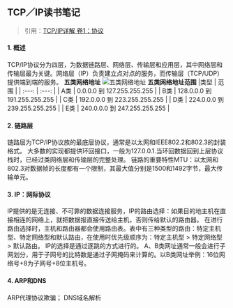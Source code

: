 ## 		TCP／IP读书笔记 ##
> 引用：[TCP/IP详解 卷1：协议](http://www.52im.net/topic-tcpipvol1.html )
#### 1. 概述
TCP/IP协议分为四层，为数据链路层、网络层、传输层和应用层，其中网络层和传输层最为关键。网络层（IP）负责建立点对点的服务，而传输层（TCP/UDP）提供端到端的服务。
**五类网络地址**
![](http://www.myexception.cn/img/2014/04/15/103052150.jpg "五类网络地址")
**五类网络地址范围**
|类型    |  范围 	  |
| :---: | :---: | 
|  A类  |  0.0.0.0     到 127.255.255.255    |
|  B类  |  128.0.0.0 到 191.255.255.255   |
|  C类  |  192.0.0.0 到 223.255.255.255   |
|  D类  |   224.0.0.0 到 239.255.255.255  |
|  E类   |   240.0.0.0 到 247.255.255.255  |

#### 2. 链路层
链路层为TCP/IP协议族的最底层协议，通常是以太网和IEEE802.2和802.3的封装格式。
大多数的实现都提供环回接口，一般为127.0.0.1.当环回数据回到上层协议栈时，已经过类网络层和传输层的完整处理。
链路的重要特性MTU：以太网和802.3对数据帧的长度都有一个限制，其最大值分别是1500和1492字节，最大传输单元。
#### 3. IP：网际协议
IP提供的是无连接、不可靠的数据连接服务，IP的路由选择：如果目的地主机在直接相连的网络上，就把数据报直接传送给主机，否则传给默认的路由器。
在进行路由选择时，主机和路由器都会使用路由表。表中有三种类型的路由：特定主机型、特定网络型和默认路由，在使用时优先级顺序为：特定主机型 > 特定网络型 > 默认路由。
IP的选择是通过逐跳的方式进行的。
A、B类网址通常一般会进行子网划分，用于子网号的比特数是通过子网掩码来计算的。以B类网址举例：16位网络号+8为子网号+8位主机号。
#### 4.   ARP和DNS
ARP代理协议欺骗；
DNS域名解析
	